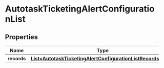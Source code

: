 

# AutotaskTicketingAlertConfigurationList


## Properties

| Name | Type | Description | Notes |
|------------ | ------------- | ------------- | -------------|
|**records** | [**List&lt;AutotaskTicketingAlertConfigurationListRecordsInner&gt;**](AutotaskTicketingAlertConfigurationListRecordsInner.md) |  |  |




